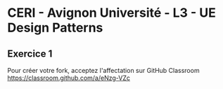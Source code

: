 # CERI - Avignon Université - L3 - UE Design Patterns

## Exercice 1


Pour créer votre fork, acceptez l'affectation sur GitHub Classroom https://classroom.github.com/a/eNzg-VZc
